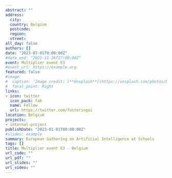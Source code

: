 ```yaml
---
abstract: ""
address:
  city: 
  country: Belgium
  postcode: 
  region: 
  street: 
all_day: false
authors: []
date: "2023-07-01T9:00:00Z"
#date_end: "2021-11-26T17:00:00Z"
event: Multiplier event E3
#event_url: https://example.org
featured: false
#image:
#  caption: 'Image credit: [**Unsplash**](https://unsplash.com/photos/bzdhc5b3Bxs)'
#  focal_point: Right
links:
- icon: twitter
  icon_pack: fab
  name: Follow
  url: https://twitter.com/fosteringai
location: Belgium
projects:
- internal-project
publishDate: "2023-01-01T00:00:00Z"
#slides: example
summary: European Gathering on Artificial Intelligence at Schools
tags: []
title: Multiplier event E3 - Belgium
url_code: ""
url_pdf: ""
url_slides: ""
url_video: ""
---
```





<!--{{% callout note %}}
Click on the **Slides** button above to view the built-in slides feature.
{{% /callout %}}

Slides can be added in a few ways:

- **Create** slides using Wowchemy's [*Slides*](https://wowchemy.com/docs/managing-content/#create-slides) feature and link using `slides` parameter in the front matter of the talk file
- **Upload** an existing slide deck to `static/` and link using `url_slides` parameter in the front matter of the talk file
- **Embed** your slides (e.g. Google Slides) or presentation video on this page using [shortcodes](https://wowchemy.com/docs/writing-markdown-latex/).

Further event details, including [page elements](https://wowchemy.com/docs/writing-markdown-latex/) such as image galleries, can be added to the body of this page.-->
